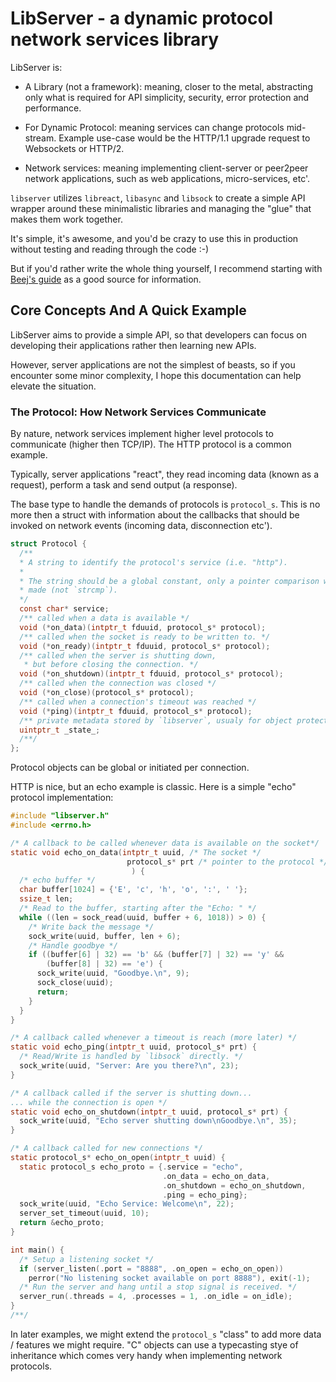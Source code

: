 # LibServer - a dynamic protocol network services library

LibServer is:

* A Library (not a framework): meaning, closer to the metal, abstracting only what is required for API simplicity, security, error protection and performance.

* For Dynamic Protocol: meaning services can change protocols mid-stream. Example use-case would be the HTTP/1.1 upgrade request to Websockets or HTTP/2.

* Network services: meaning implementing client-server or peer2peer network applications, such as web applications, micro-services, etc'.

`libserver` utilizes `libreact`, `libasync` and `libsock` to create a simple API wrapper around these minimalistic libraries and managing the "glue" that makes them work together.

It's simple, it's awesome, and you'd be crazy to use this in production without testing and reading through the code :-)

But if you'd rather write the whole thing yourself, I recommend starting with [Beej's guide](http://beej.us/guide/bgnet/output/html/singlepage/bgnet.html) as a good source for information.

## Core Concepts And A Quick Example

LibServer aims to provide a simple API, so that developers can focus on developing their applications rather then learning new APIs.

However, server applications are not the simplest of beasts, so if you encounter some minor complexity, I hope this documentation can help elevate the situation.

### The Protocol: How Network Services Communicate

By nature, network services implement higher level protocols to communicate (higher then TCP/IP). The HTTP protocol is a common example.

Typically, server applications "react", they read incoming data (known as a request), perform a task and send output (a response).

The base type to handle the demands of protocols is `protocol_s`. This is no more then a struct with information about the callbacks that should be invoked on network events (incoming data, disconnection etc').

```c
struct Protocol {
  /**
  * A string to identify the protocol's service (i.e. "http").
  *
  * The string should be a global constant, only a pointer comparison will be
  * made (not `strcmp`).
  */
  const char* service;
  /** called when a data is available */
  void (*on_data)(intptr_t fduuid, protocol_s* protocol);
  /** called when the socket is ready to be written to. */
  void (*on_ready)(intptr_t fduuid, protocol_s* protocol);
  /** called when the server is shutting down,
   * but before closing the connection. */
  void (*on_shutdown)(intptr_t fduuid, protocol_s* protocol);
  /** called when the connection was closed */
  void (*on_close)(protocol_s* protocol);
  /** called when a connection's timeout was reached */
  void (*ping)(intptr_t fduuid, protocol_s* protocol);
  /** private metadata stored by `libserver`, usualy for object protection */
  uintptr_t _state_;
  /**/
};
```

Protocol objects can be global or initiated per connection.

HTTP is nice, but an echo example is classic. Here is a simple "echo" protocol implementation:

```c
#include "libserver.h"
#include <errno.h>

/* A callback to be called whenever data is available on the socket*/
static void echo_on_data(intptr_t uuid, /* The socket */
                          protocol_s* prt /* pointer to the protocol */
                           ) {
  /* echo buffer */
  char buffer[1024] = {'E', 'c', 'h', 'o', ':', ' '};
  ssize_t len;
  /* Read to the buffer, starting after the "Echo: " */
  while ((len = sock_read(uuid, buffer + 6, 1018)) > 0) {
    /* Write back the message */
    sock_write(uuid, buffer, len + 6);
    /* Handle goodbye */
    if ((buffer[6] | 32) == 'b' && (buffer[7] | 32) == 'y' &&
        (buffer[8] | 32) == 'e') {
      sock_write(uuid, "Goodbye.\n", 9);
      sock_close(uuid);
      return;
    }
  }
}

/* A callback called whenever a timeout is reach (more later) */
static void echo_ping(intptr_t uuid, protocol_s* prt) {
  /* Read/Write is handled by `libsock` directly. */
  sock_write(uuid, "Server: Are you there?\n", 23);
}

/* A callback called if the server is shutting down...
... while the connection is open */
static void echo_on_shutdown(intptr_t uuid, protocol_s* prt) {
  sock_write(uuid, "Echo server shutting down\nGoodbye.\n", 35);
}

/* A callback called for new connections */
static protocol_s* echo_on_open(intptr_t uuid) {
  static protocol_s echo_proto = {.service = "echo",
                                  .on_data = echo_on_data,
                                  .on_shutdown = echo_on_shutdown,
                                  .ping = echo_ping};
  sock_write(uuid, "Echo Service: Welcome\n", 22);
  server_set_timeout(uuid, 10);
  return &echo_proto;
}

int main() {
  /* Setup a listening socket */
  if (server_listen(.port = "8888", .on_open = echo_on_open))
    perror("No listening socket available on port 8888"), exit(-1);
  /* Run the server and hang until a stop signal is received. */
  server_run(.threads = 4, .processes = 1, .on_idle = on_idle);
}
/**/
```

In later examples, we might extend the `protocol_s` "class" to add more data / features we might require. "C" objects can use a typecasting stye of inheritance which comes very handy when implementing network protocols.

